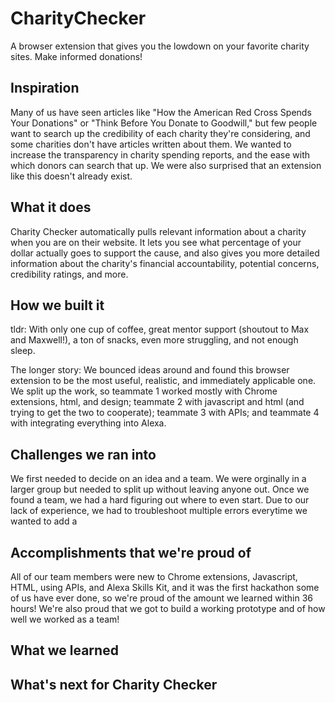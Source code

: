 # CharityChecker
A browser extension that gives you the lowdown on your favorite charity sites. Make informed donations!

## Inspiration
Many of us have seen articles like "How the American Red Cross Spends Your Donations" or "Think Before You Donate to Goodwill," but few people want to search up the credibility of each charity they're considering, and some charities don't have articles written about them. 
We wanted to increase the transparency in charity spending reports, and the ease with which donors can search that up. We were also surprised that an extension like this doesn't already exist. 

## What it does
Charity Checker automatically pulls relevant information about a charity when you are on their website. It lets you see what percentage of your dollar actually goes to support the cause, and also gives you more detailed information about the charity's financial accountability, potential concerns, credibility ratings, and more. 

## How we built it
tldr: With only one cup of coffee, great mentor support (shoutout to Max and Maxwell!), a ton of snacks, even more struggling, and not enough sleep.

The longer story: We bounced ideas around and found this browser extension to be the most useful, realistic, and immediately applicable one. We split up the work, so teammate 1 worked mostly with Chrome extensions, html, and design; teammate 2 with javascript and html (and trying to get the two to cooperate); teammate 3 with APIs; and teammate 4 with integrating everything into Alexa. 

## Challenges we ran into
We first needed to decide on an idea and a team. We were orginally in a larger group but needed to split up without leaving anyone out. Once we found a team, we had a hard figuring out where to even start. Due to our lack of experience, we had to troubleshoot multiple errors everytime we wanted to add a 

## Accomplishments that we're proud of
All of our team members were new to Chrome extensions, Javascript, HTML, using APIs, and Alexa Skills Kit, and it was the first hackathon some of us have ever done, so we're proud of the amount we learned within 36 hours! We're also proud that we got to build a working prototype and of how well we worked as a team!

## What we learned


## What's next for Charity Checker
